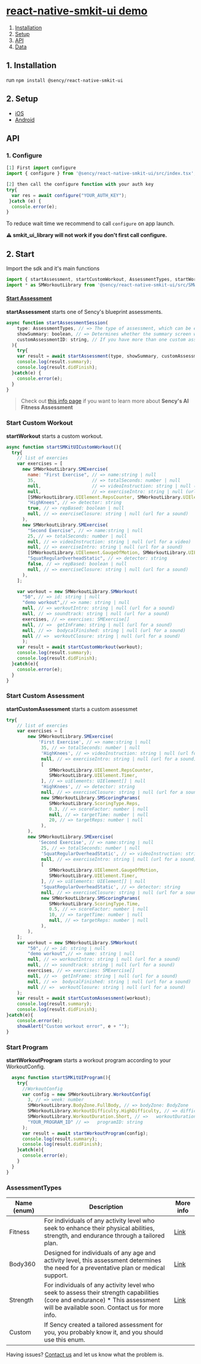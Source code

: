 # [react-native-smkit-ui demo](https://github.com/sency-ai/smkit-sdk)

1. [ Installation ](#inst)
2. [ Setup ](#setup)
3. [ API ](#api)
5. [ Data ](#data)

<a name="inst"></a>
## 1. Installation
run `npm install @sency/react-native-smkit-ui`



## 2. Setup <a name="setup"></a>
* [iOS](https://github.com/sency-ai/smkit-ui-react-native-demo/blob/main/docs/ios-setup.md)
* [Android](https://github.com/sency-ai/smkit-ui-react-native-demo/blob/main/docs/android-setup.md)

## API<a name="api"></a>
### 1. Configure <a name="conf"></a>

```js
[1] First import configure
import { configure } from '@sency/react-native-smkit-ui/src/index.tsx';

[2] then call the configure function with your auth key
try{
  var res = await configure("YOUR_AUTH_KEY");
 }catch (e) {
  console.error(e);
}
```

To reduce wait time we recommend to call `configure` on app launch.

**⚠️ smkit_ui_library will not work if you don't first call configure.**

## 2. Start <a name="start"></a>

Import the sdk and it's main functions
```js
import { startAssessment, startCustomWorkout, AssessmentTypes, startWorkoutProgram } from '@sency/react-native-smkit-ui/src/index.tsx';
import * as SMWorkoutLibrary from '@sency/react-native-smkit-ui/src/SMWorkout.tsx';
```

#### [Start Assessment](https://github.com/sency-ai/smkit-sdk/blob/main/AI-Fitness-Assessment.md)
**startAssessment** starts one of Sency's blueprint assessments. 
```js
async function startAssessmentSession(
    type: AssessmentTypes, // => The type of assessment, which can be either AssessmentTypes.Fitness or AssessmentTypes.Custom.
    showSummary: boolean, // => Determines whether the summary screen will be presented at the end of the exercise.
    customAssessmentID: string, // If you have more than one custom assessment, use the customAssessmentID to specify which one to call, if not please use null.
  ){
    try{
    var result = await startAssessment(type, showSummary, customAssessmentID);
    console.log(result.summary);
    console.log(result.didFinish);
  }catch(e) {
    console.error(e);
  }
}
```
> Check out [this info page](https://github.com/sency-ai/smkit-sdk/blob/main/AI-Fitness-Assessment.md) if you want to learn more about **Sency's AI Fitness Assessment**

### Start Custom Workout
**startWorkout** starts a custom workout.
```js
async function startSMKitUICustomWorkout(){
  try{
    // list of exercies
    var exercises = [
      new SMWorkoutLibrary.SMExercise(
        name: "First Exercise", // => name:string | null
        35,                     // => totalSeconds: number | null
        null,                   // => videoInstruction: string | null (url for a video)
        null,                   // => exerciseIntro: string | null (url for a sound)
        [SMWorkoutLibrary.UIElement.RepsCounter, SMWorkoutLibrary.UIElement.Timer], // => uiElements: UIElement[] | null
        "HighKnees", // => detector: string
        true, // => repBased: boolean | null
        null, // => exerciseClosure: string | null (url for a sound)
      ),
      new SMWorkoutLibrary.SMExercise(
        "Second Exercise", // => name:string | null
        25, // => totalSeconds: number | null
        null, // => videoInstruction: string | null (url for a video)
        null, // => exerciseIntro: string | null (url for a sound)
        [SMWorkoutLibrary.UIElement.GaugeOfMotion, SMWorkoutLibrary.UIElement.Timer], // => uiElements: UIElement[] | null
        "SquatRegularOverheadStatic", // => detector: string
        false, // => repBased: boolean | null
        null, // => exerciseClosure: string | null (url for a sound)
      ),
    ];

    var workout = new SMWorkoutLibrary.SMWorkout(
      "50", // => id: string | null
      "demo workout",// => name: string | null
      null, // => workoutIntro: string | null (url for a sound)
      null, // => soundtrack: string | null (url for a sound)
      exercises, // => exercises: SMExercise[]
      null, // =>  getInFrame: string | null (url for a sound)
      null, // =>  bodycalFinished: string | null (url for a sound)
      null // =>  workoutClosure: string | null (url for a sound)
      );
    var result = await startCustomWorkout(workout);
    console.log(result.summary);
    console.log(result.didFinish);
  }catch(e){
    console.error(e);
  }
}
```

### Start Custom Assessment
**startCustomAssessment** starts a custom assessmet
```js
try{
    // list of exercies
    var exercises = [
        new SMWorkoutLibrary.SMExercise(
            'First Exercise', // => name:string | null
             35, // => totalSeconds: number | null
             'HighKnees', // => videoInstruction: string | null (url for a video)
             null, // => exerciseIntro: string | null (url for a sound)
             [
                SMWorkoutLibrary.UIElement.RepsCounter,
                SMWorkoutLibrary.UIElement.Timer,
             ], // => uiElements: UIElement[] | null
             'HighKnees', // => detector: string
             null, // => exerciseClosure: string | null (url for a sound)
             new SMWorkoutLibrary.SMScoringParams(
                SMWorkoutLibrary.ScoringType.Reps,
                0.3, // => scoreFactor: number | null
                null, // => targetTime: number | null
                20, // => targetReps: number | null
             ),
        ),
        new SMWorkoutLibrary.SMExercise(
            'Second Exercise', // => name:string | null
             25, // => totalSeconds: number | null
             'SquatRegularOverheadStatic', // => videoInstruction: string | null (url for a video)
             null, // => exerciseIntro: string | null (url for a sound)
             [
                SMWorkoutLibrary.UIElement.GaugeOfMotion,
                SMWorkoutLibrary.UIElement.Timer,
             ], // => uiElements: UIElement[] | null
             'SquatRegularOverheadStatic', // => detector: string
             null, // => exerciseClosure: string | null (url for a sound)
             new SMWorkoutLibrary.SMScoringParams(
                SMWorkoutLibrary.ScoringType.Time,
                0.5, // => scoreFactor: number | null
                10, // => targetTime: number | null
                null, // => targetReps: number | null
             ),
        ),
    ];
    var workout = new SMWorkoutLibrary.SMWorkout(
        "50", // => id: string | null
        "demo workout",// => name: string | null
        null, // => workoutIntro: string | null (url for a sound)
        null, // => soundtrack: string | null (url for a sound)
        exercises, // => exercises: SMExercise[]
        null, // =>  getInFrame: string | null (url for a sound)
        null, // =>  bodycalFinished: string | null (url for a sound)
        null // =>  workoutClosure: string | null (url for a sound)
    );
    var result = await startCustomAssessment(workout);
    console.log(result.summary);
    console.log(result.didFinish);
}catch(e){
    console.error(e);
    showAlert("Custom workout error", e + "");
}
```


### Start Program
**startWorkoutProgram** starts a workout program according to your WorkoutConfig.
```js
  async function startSMKitUIProgram(){
    try{
      //WorkoutConfig
      var config = new SMWorkoutLibrary.WorkoutConfig(
        3, // => week: number
        SMWorkoutLibrary.BodyZone.FullBody, // => bodyZone: BodyZone
        SMWorkoutLibrary.WorkoutDifficulty.HighDifficulty, // => difficultyLevel: WorkoutDifficulty
        SMWorkoutLibrary.WorkoutDuration.Short, // =>   workoutDuration: WorkoutDuration
        "YOUR_PROGRAM_ID" // =>   programID: string
      );
      var result = await startWorkoutProgram(config);
      console.log(result.summary);
      console.log(result.didFinish);
    }catch(e){
      console.error(e);
    }
  }
}
```

### AssessmentTypes<a name="data"></a>
| Name (enum)              | Description |More info|
|---------------------|---------------------|---------------------|
| Fitness             | For individuals of any activity level who seek to enhance their physical abilities, strength, and endurance through a tailored plan.| [Link](https://github.com/sency-ai/smkit-sdk/blob/main/Assessments/AI-Fitness-Assessment.md) |
| Body360             | Designed for individuals of any age and activity level, this assessment determines the need for a preventative plan or medical support.| [Link](https://github.com/sency-ai/smkit-sdk/blob/main/Assessments/360-Body-Assessment.md) |
| Strength            |For individuals of any activity level who seek to assess their strength capabilities (core and endurance) * This assessment will be available soon. Contact us for more info.| [Link](https://github.com/sency-ai/smkit-sdk/blob/main/Assessments/Strength.md) |
| Custom              |If Sency created a tailored assessment for you, you probably know it, and you should use this enum.|  |

Having issues? [Contact us](mailto:support@sency.ai) and let us know what the problem is.
